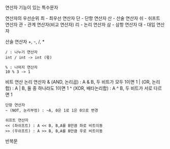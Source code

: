 연산자
	기능이 있는 특수문자

연산자의 우선순위
	최 - 최우선 연산자
	단 - 단항 연산자
	산 - 산술 연산자
	쉬 - 쉬프트 연산자
	관 - 관계 연산자(비교 연산자)
	리 - 논리 연산자
	삼 - 삼항 연산자
	대 - 대입 연산자

산술 연산자
	+, -, /, *

	/ : 나누기 연산자
	int / int -> int (몫)	

	% : 나머지 연산자
	10 % 3 -> 1

비트 연산
	논리 연산자
	& (AND, 논리곱) : A & B, 두 비트가 모두 1이면 1
	| (OR, 논리합) : A | B, 둘 중 하나라도 1이면 1
	^ (XOR, 배타논리합) : A ^ B, 두 비트가 서로 다르면 1

	단항 연산자
	~ (NOT, 논리부정) : ~A, 0은 1로 1은 0으로 변경

	쉬프트 연산자
	<< (좌쉬프트) : A << B, B,A를 B만큼 좌로 비트이동
	>> (우쉬프트) : A >> B, B,A를 B만큼 우로 비트이동



반복문






















